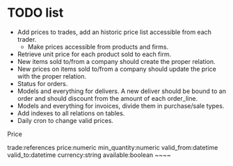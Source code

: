 # TODO list

* Add prices to trades, add an historic price list accessible from each trader.
    * Make prices accessible from products and firms.
* Retrieve unit price for each product sold to each firm.
* New items sold to/from a company should create the proper relation.
* New prices on items sold to/from a company should update the price with the proper relation.
* Status for orders.
* Models and everything for delivers. A new deliver should be bound to an order and should discount from the amount of each order_line.
* Models and everything for invoices, divide them in purchase/sale types.
* Add indexes to all relations on tables.
* Daily cron to change valid prices.

Price

trade:references price:numeric min_quantity:numeric valid_from:datetime valid_to:datetime currency:string available:boolean ~~~~